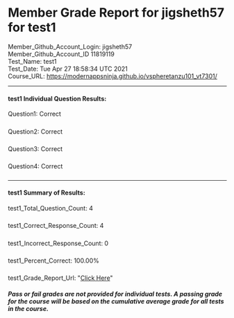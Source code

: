 # Member Grade Report for jigsheth57 for test1  
   
Member_Github_Account_Login: jigsheth57  
Member_Github_Account_ID 11819119  
Test_Name: test1  
Test_Date: Tue Apr 27 18:58:34 UTC 2021  
Course_URL: https://modernappsninja.github.io/vspheretanzu101_vt7301/  
   
---  
#### test1 Individual Question Results:  
Question1: Correct  
#####  
Question2: Correct  
#####  
Question3: Correct  
#####  
Question4: Correct  
#####  
---  
#### test1 Summary of Results:  
test1_Total_Question_Count: 4  
#####  
test1_Correct_Response_Count: 4  
#####  
test1_Incorrect_Response_Count: 0  
#####  
test1_Percent_Correct: 100.00%  
#####  
test1_Grade_Report_Url: "[Click Here](https://github.com/modernappsninjas/jigsheth57/blob/main/static/userdata/courses/vspheretanzu101_vt7301/grade_report.pr193.test1.md)"
##### Pass or fail grades are not provided for individual tests. A passing grade for the course will be based on the cumulative average grade for all tests in the course.  
